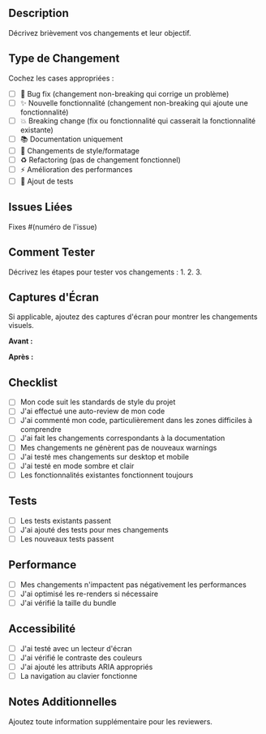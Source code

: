 ## Description
Décrivez brièvement vos changements et leur objectif.

## Type de Changement
Cochez les cases appropriées :
- [ ] 🐛 Bug fix (changement non-breaking qui corrige un problème)
- [ ] ✨ Nouvelle fonctionnalité (changement non-breaking qui ajoute une fonctionnalité)
- [ ] 💥 Breaking change (fix ou fonctionnalité qui casserait la fonctionnalité existante)
- [ ] 📚 Documentation uniquement
- [ ] 🎨 Changements de style/formatage
- [ ] ♻️ Refactoring (pas de changement fonctionnel)
- [ ] ⚡ Amélioration des performances
- [ ] 🧪 Ajout de tests

## Issues Liées
Fixes #(numéro de l'issue)

## Comment Tester
Décrivez les étapes pour tester vos changements :
1. 
2. 
3. 

## Captures d'Écran
Si applicable, ajoutez des captures d'écran pour montrer les changements visuels.

**Avant :**
<!-- Capture d'écran avant les changements -->

**Après :**
<!-- Capture d'écran après les changements -->

## Checklist
- [ ] Mon code suit les standards de style du projet
- [ ] J'ai effectué une auto-review de mon code
- [ ] J'ai commenté mon code, particulièrement dans les zones difficiles à comprendre
- [ ] J'ai fait les changements correspondants à la documentation
- [ ] Mes changements ne génèrent pas de nouveaux warnings
- [ ] J'ai testé mes changements sur desktop et mobile
- [ ] J'ai testé en mode sombre et clair
- [ ] Les fonctionnalités existantes fonctionnent toujours

## Tests
- [ ] Les tests existants passent
- [ ] J'ai ajouté des tests pour mes changements
- [ ] Les nouveaux tests passent

## Performance
- [ ] Mes changements n'impactent pas négativement les performances
- [ ] J'ai optimisé les re-renders si nécessaire
- [ ] J'ai vérifié la taille du bundle

## Accessibilité
- [ ] J'ai testé avec un lecteur d'écran
- [ ] J'ai vérifié le contraste des couleurs
- [ ] J'ai ajouté les attributs ARIA appropriés
- [ ] La navigation au clavier fonctionne

## Notes Additionnelles
Ajoutez toute information supplémentaire pour les reviewers.

